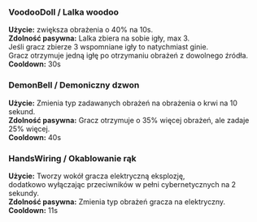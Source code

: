 ### VoodooDoll / Lalka woodoo
**Użycie:** zwiększa obrażenia o 40% na 10s.  
**Zdolność pasywna:** Lalka zbiera na sobie igły, max 3.   
Jeśli gracz zbierze 3 wspomniane igły to natychmiast ginie.  
Gracz otrzymuje jedną igłę po otrzymaniu obrażeń z dowolnego źródła.
**Cooldown:** 30s  

### DemonBell / Demoniczny dzwon
**Użycie:** Zmienia typ zadawanych obrażeń na obrażenia o krwi na 10 sekund.  
**Zdolność pasywna:** Gracz otrzymuje o 35% więcej obrażeń, ale zadaje 25% więcej.  
**Cooldown:** 40s  

### HandsWiring / Okablowanie rąk
**Użycie:** Tworzy wokół gracza elektryczną eksplozję,   
dodatkowo wyłączając przeciwników w pełni cybernetycznych na 2 sekundy.  
**Zdolność pasywna:** Zmienia typ obrażeń gracza na elektryczny.  
**Cooldown:** 11s  